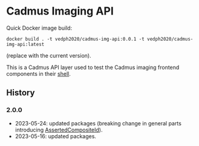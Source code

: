 # Cadmus Imaging API

Quick Docker image build:

    docker build . -t vedph2020/cadmus-img-api:0.0.1 -t vedph2020/cadmus-img-api:latest

(replace with the current version).

This is a Cadmus API layer used to test the Cadmus imaging frontend components in their [shell](https://github.com/vedph/cadmus-img-shell).

## History

### 2.0.0

- 2023-05-24: updated packages (breaking change in general parts introducing [AssertedCompositeId](https://github.com/vedph/cadmus-bricks-shell/blob/master/projects/myrmidon/cadmus-refs-asserted-ids/README.md#asserted-composite-id)).
- 2023-05-16: updated packages.
